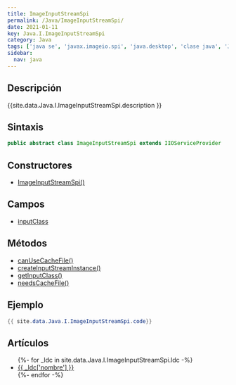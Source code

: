 ```yaml
---
title: ImageInputStreamSpi
permalink: /Java/ImageInputStreamSpi/
date: 2021-01-11
key: Java.I.ImageInputStreamSpi
category: Java
tags: ['java se', 'javax.imageio.spi', 'java.desktop', 'clase java', 'Java 1.0']
sidebar: 
  nav: java
---
```


## Descripción
{{site.data.Java.I.ImageInputStreamSpi.description }}

## Sintaxis
~~~java
public abstract class ImageInputStreamSpi extends IIOServiceProvider
~~~

## Constructores
* [ImageInputStreamSpi()](/Java/ImageInputStreamSpi/ImageInputStreamSpi/)

## Campos
* [inputClass](/Java/ImageInputStreamSpi/inputClass/)

## Métodos
* [canUseCacheFile()](/Java/ImageInputStreamSpi/canUseCacheFile/)
* [createInputStreamInstance()](/Java/ImageInputStreamSpi/createInputStreamInstance/)
* [getInputClass()](/Java/ImageInputStreamSpi/getInputClass/)
* [needsCacheFile()](/Java/ImageInputStreamSpi/needsCacheFile/)

## Ejemplo
~~~java
{{ site.data.Java.I.ImageInputStreamSpi.code}}
~~~

## Artículos
<ul>
{%- for _ldc in site.data.Java.I.ImageInputStreamSpi.ldc -%}
   <li>
       <a href="{{_ldc['url'] }}">{{ _ldc['nombre'] }}</a>
   </li>
{%- endfor -%}
</ul>
